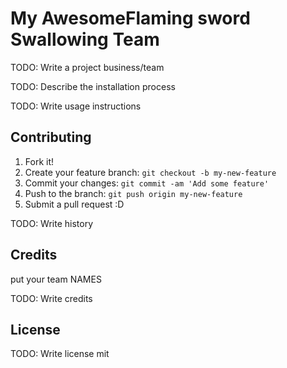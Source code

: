 # My AwesomeFlaming sword Swallowing Team

TODO: Write a project business/team


TODO: Describe the installation process


TODO: Write usage instructions

## Contributing

1. Fork it!
2. Create your feature branch: `git checkout -b my-new-feature`
3. Commit your changes: `git commit -am 'Add some feature'`
4. Push to the branch: `git push origin my-new-feature`
5. Submit a pull request :D


TODO: Write history

## Credits
put your team NAMES

TODO: Write credits

## License

TODO: Write license
mit 